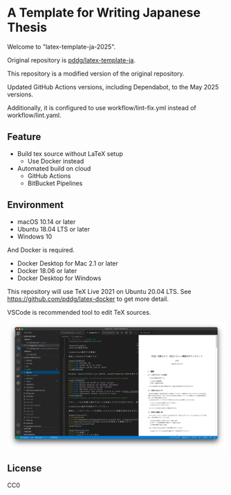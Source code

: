 # A Template for Writing Japanese Thesis

Welcome to "latex-template-ja-2025".

Original repository is [pddg/latex-template-ja](https://github.com/pddg/latex-template-ja).

This repository is a modified version of the original repository.

Updated GitHub Actions versions, including Dependabot, to the May 2025 versions.

Additionally, it is configured to use workflow/lint-fix.yml instead of workflow/lint.yaml.

## Feature

- Build tex source without LaTeX setup
  - Use Docker instead
- Automated build on cloud
  - GitHub Actions
  - BitBucket Pipelines

## Environment

- macOS 10.14 or later
- Ubuntu 18.04 LTS or later
- Windows 10

And Docker is required.


- Docker Desktop for Mac 2.1 or later
- Docker 18.06 or later
- Docker Desktop for Windows

This repository will use TeX Live 2021 on Ubuntu 20.04 LTS. See https://github.com/pddg/latex-docker to get more detail.

VSCode is recommended tool to edit TeX sources.

![demo](figures/screenshot.png)

## License

CC0
<!-- 
## Author

Shoma Kokuryo
--->
